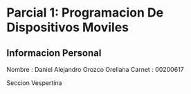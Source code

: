 # Parcial 1: Programacion De Dispositivos Moviles

## Informacion Personal

Nombre : Daniel Alejandro Orozco Orellana
Carnet : 00200617

Seccion Vespertina
